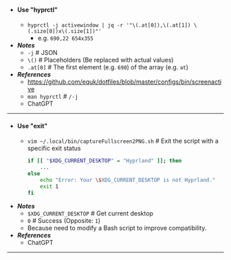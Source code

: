 - #### Use "hyprctl"
    - `hyprctl -j activewindow | jq -r '"\(.at[0]),\(.at[1]) \(.size[0])x\(.size[1])"'`
        - e.g. `690,22 654x355`
- ***Notes***
    - `-j` # JSON
    - `\()` # Placeholders (Be replaced with actual values)
    - `.at[0]` # The first element (e.g. `690`) of the array (e.g. `at`)
- ***References***
    - https://github.com/equk/dotfiles/blob/master/configs/bin/screenactive
    - `man hyprctl` # `/-j`
    - ChatGPT
- ---
- #### Use "exit"
    - `vim ~/.local/bin/captureFullscreen2PNG.sh` # Exit the script with a specific exit status
      ```bash
      if [[ "$XDG_CURRENT_DESKTOP" = "Hyprland" ]]; then
          ...
      else
          echo "Error: Your \$XDG_CURRENT_DESKTOP is not Hyprland."
          exit 1
      fi
      ```
- ***Notes***
    - `$XDG_CURRENT_DESKTOP` # Get current desktop
    - `0` # Success (Opposite: `1`)
    - Because need to modify a Bash script to improve compatibility.
- ***References***
    - ChatGPT
- ---
